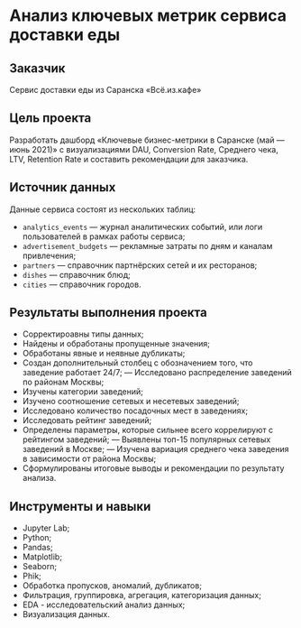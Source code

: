 # Анализ ключевых метрик сервиса доставки еды

## Заказчик 
Сервис доставки еды из Саранска «Всё.из.кафе»

## Цель проекта
Разработать дашборд «Ключевые бизнес-метрики в Саранске (май — июнь 2021)» с визуализациями DAU, Conversion Rate, Среднего чека, LTV, Retention Rate и составить рекомендации для заказчика.

## Источник данных
Данные сервиса состоят из нескольких таблиц:
- `analytics_events` — журнал аналитических событий, или логи пользователей в рамках работы сервиса;
- `advertisement_budgets` — рекламные затраты по дням и каналам привлечения;
- `partners` — справочник партнёрских сетей и их ресторанов;
- `dishes` — справочник блюд;
- `cities` — справочник городов.
  
## Результаты выполнения проекта
- Сорректироавны типы данных;
- Найдены и обработаны пропущенные значения;
- Обработаны явные и неявные дубликаты;
- Создан дополнительный столбец с обозначением того, что заведение работает 24/7;
— Исследовано распределение заведений по районам Москвы;
- Изучены категории заведений;
- Изучено соотношение сетевых и несетевых заведений;
- Исследовано количество посадочных мест в заведениях;
- Исследовать рейтинг заведений;
- Определены параметры, которые сильнее всего коррелируют с рейтингом заведений;
— Выявлены топ-15 популярных сетевых заведений в Москве;
— Изучена вариация среднего чека заведения в зависимости от района Москвы;
- Сформулированы итоговые выводы и рекомендации по результату анализа.

## Инструменты и навыки
- Jupyter Lab;
- Python;
- Pandas;
- Matplotlib;
- Seaborn;
- Phik;
- Обработка пропусков, аномалий, дубликатов;
- Фильтрация, группировка, агрегация, категоризация данных;
- EDA - исследовательский анализ данных;
- Визуализация данных.
